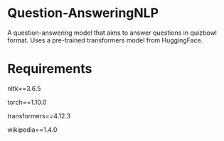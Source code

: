 # Question-AnsweringNLP
A question-answering model that aims to answer questions in quizbowl format. Uses a pre-trained transformers model from HuggingFace.

Requirements
================

nltk==3.6.5

torch==1.10.0

transformers==4.12.3

wikipedia==1.4.0

